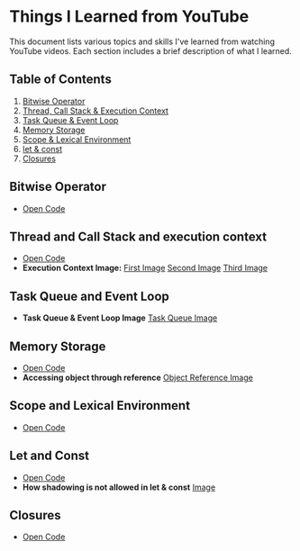 # Things I Learned from YouTube

This document lists various topics and skills I've learned from watching YouTube videos. Each section includes a brief description of what I learned.

## Table of Contents
1. [Bitwise Operator](#bitwise-operator)
2. [Thread, Call Stack & Execution Context](#thread-and-call-stack-and-execution-context)
3. [Task Queue & Event Loop](#task-queue-and-event-loop)
4. [Memory Storage](#memory-storage)
5. [Scope & Lexical Environment](#scope-and-lexical-environment)
6. [let & const](#let-and-const)
7. [Closures](#closures)



## Bitwise Operator
- [Open Code](basic-js/bitwise_operator.js)
<!-- - **JavaScript**: Gained knowledge on DOM manipulation, events, and ES6 features. -->

## Thread and Call Stack and execution context
- [Open Code](basic-js/thread_and_call_stack.js)
- **Execution Context Image:**  [First Image](asset_images/first_execution_context.png) [Second Image](asset_images/second_execution_context.png) [Third Image](asset_images/third_execution_context.png)

## Task Queue and Event Loop
- **Task Queue & Event Loop Image** [Task Queue Image](asset_images/task_queue_event_loop.png)

## Memory Storage
- [Open Code](basic-js/memory_storage.js)
- **Accessing object through reference** [Object Reference Image](asset_images/object_reference.png)

## Scope and Lexical Environment
- [Open Code](basic-js/scope_&_lexical_environment.js)

## Let and Const
- [Open Code](basic-js/let_&_const.js)
- **How shadowing is not allowed in let & const** [Image](asset_images/shadowing.png)

## Closures
- [Open Code](basic-js/closures.js)


